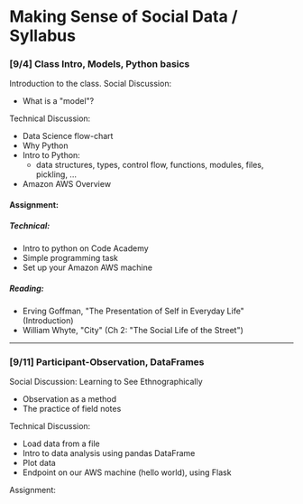 # Making Sense of Social Data / Syllabus

### [9/4] Class Intro, Models, Python basics
Introduction to the class.
Social Discussion:
- What is a "model"?

Technical Discussion:
- Data Science flow-chart
- Why Python
- Intro to Python:
    - data structures, types, control flow, functions, modules, files, pickling, ...
- Amazon AWS Overview

#### Assignment:

##### _Technical_:
- Intro to python on Code Academy
- Simple programming task
- Set up your Amazon AWS machine

##### _Reading_:
- Erving Goffman, "The Presentation of Self in Everyday Life" (Introduction)
- William Whyte, "City" (Ch 2: "The Social Life of the Street")

---

### [9/11] Participant-Observation, DataFrames

Social Discussion: Learning to See Ethnographically
- Observation as a method
- The practice of field notes

Technical Discussion:
- Load data from a file
- Intro to data analysis using pandas DataFrame
- Plot data
- Endpoint on our AWS machine (hello world), using Flask

Assignment:
